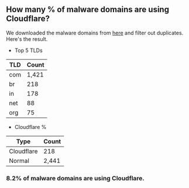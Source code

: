 ## How many % of malware domains are using Cloudflare?


We downloaded the malware domains from [here](https://urlhaus.abuse.ch) and filter out duplicates.
Here's the result.


[//]: # (start replacement)


- Top 5 TLDs

| TLD | Count |
| --- | --- |
| com | 1,421 |
| br | 218 |
| in | 178 |
| net | 88 |
| org | 75 |


- Cloudflare %

| Type | Count |
| --- | --- |
| Cloudflare | 218 |
| Normal | 2,441 |


### 8.2% of malware domains are using Cloudflare.